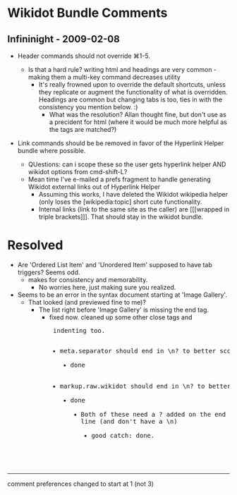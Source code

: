 # Wikidot Bundle Comments

## Infininight - 2009-02-08

* Header commands should not override ⌘1-5.
	* Is that a hard rule? writing html and headings are very common - making them a multi-key command decreases utility
		* It's really frowned upon to override the default shortcuts, unless they replicate or augment the functionality of what is overridden. Headings are common but changing tabs is too, ties in with the consistency you mention below. :)
			* What was the resolution? Allan thought fine, but don't use as a precident for html (where it would be much more helpful as the tags are matched?)

* Link commands should be be removed in favor of the Hyperlink Helper bundle where possible.
	* QUestions: can i scope these so the user gets hyperlink helper AND wikidot options from cmd-shift-L?
	* Mean time I've e-mailed a prefs fragment to handle generating Wikidot external links out of Hyperlink Helper
		* Assuming this works, I have deleted the Wikidot wikipedia helper (only loses the [wikipedia:topic] short cute functionality.
		* Internal links (link to the same site as the caller) are [[[wrapped in triple brackets]]]. That should stay in the wikidot bundle.
 
# Resolved
* Are 'Ordered List Item' and 'Unordered Item' supposed to have tab triggers? Seems odd.
	* makes for consistency and memorability.
		* No worries here, just making sure you realized.
* Seems to be an error in the syntax document starting at 'Image Gallery'.
	* That looked (and previewed fine to me)?
		* The list right before 'Image Gallery' is missing the end tag.
			* fixed now. cleaned up some other close tags and <pre> indenting too.
				* meta.separator should end in \n? to better scope the caret.
					* done 
				* markup.raw.wikidot should end in \n? to better scope the caret.
					* done
						* Both of these need a ? added on the end incase they are the last line (and don't have a \n)
							* good catch: done.

---

comment preferences changed to start at 1 (not 3)